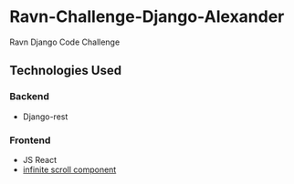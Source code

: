 # Ravn-Challenge-Django-Alexander
Ravn Django Code Challenge
## Technologies Used
### Backend
* Django-rest 
### Frontend
* JS React
* [infinite scroll component](https://www.npmjs.com/package/react-infinite-scroll-component) 
